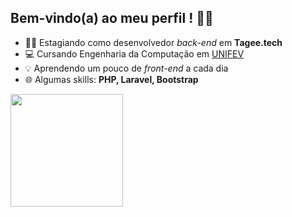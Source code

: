 ## Bem-vindo(a) ao meu perfil ! 🙋‍♂️

  - 👨‍💻 Estagiando como desenvolvedor *back-end* em <b>Tagee.tech</b>
  - 💻 Cursando Engenharia da Computação em [UNIFEV](https://www.unifev.edu.br/)
  - 💡  Aprendendo um pouco de *front-end* a cada dia
  - 🌐 Algumas skills: <b>PHP, Laravel, Bootstrap</b>
<div>
<a href="https://github.com/MuriloAkita">
  <img height="180em" src="https://github-readme-stats.vercel.app/api?username=MuriloAkita&show_icons=true&theme=dark&include_all_commits=true&count_private=true"/>
</div>

